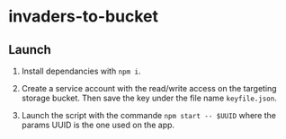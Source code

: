 # invaders-to-bucket

## Launch

1. Install dependancies with `npm i`.

2. Create a service account with the read/write access on the targeting storage
bucket. Then save the key under the file name `keyfile.json`.

3. Launch the script with the commande `npm start -- $UUID` where the params UUID
is the one used on the app.

